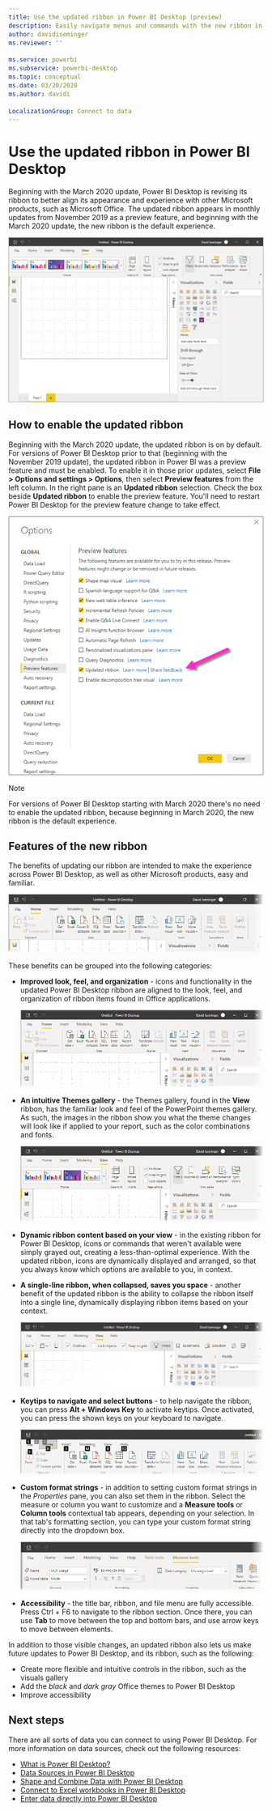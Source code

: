 ```yaml
---
title: Use the updated ribbon in Power BI Desktop (preview)
description: Easily navigate menus and commands with the new ribbon in Power BI Desktop
author: davidiseminger
ms.reviewer: ''

ms.service: powerbi
ms.subservice: powerbi-desktop
ms.topic: conceptual
ms.date: 03/20/2020
ms.author: davidi

LocalizationGroup: Connect to data
---
```

# Use the updated ribbon in Power BI Desktop

Beginning with the March 2020 update, Power BI Desktop is revising its ribbon to better align its appearance and experience with other Microsoft products, such as Microsoft Office. The updated ribbon appears in monthly updates from November 2019 as a preview feature, and beginning with the March 2020 update, the new ribbon is the default experience.

![New ribbon in Power BI Desktop](media/desktop-ribbon/desktop-ribbon-02.png)

## How to enable the updated ribbon

Beginning with the March 2020 update, the updated ribbon is on by default. For versions of Power BI Desktop prior to that (beginning with the November 2019 update), the updated ribbon in Power BI was a preview feature and must be enabled. To enable it in those prior updates, select **File > Options and settings > Options**, then select **Preview features** from the left column. In the right pane is an **Updated ribbon** selection. Check the box beside **Updated ribbon** to enable the preview feature. You'll need to restart Power BI Desktop for the preview feature change to take effect.

![The updated ribbon option for Power BI Desktop](media/desktop-ribbon/desktop-ribbon-01.png)

> [!NOTE]
> For versions of Power BI Desktop starting with March 2020 there's no need to enable the updated ribbon, because beginning in March 2020, the new ribbon is the default experience.

## Features of the new ribbon

The benefits of updating our ribbon are intended to make the experience across Power BI Desktop, as well as other Microsoft products, easy and familiar. 

![New ribbon in Power BI Desktop](media/desktop-ribbon/desktop-ribbon-03.png)

These benefits can be grouped into the following categories:

* **Improved look, feel, and organization** - icons and functionality in the updated Power BI Desktop ribbon are aligned to the look, feel, and organization of ribbon items found in Office applications.

    ![Improved look and feel](media/desktop-ribbon/desktop-ribbon-04.png)

* **An intuitive Themes gallery** - the Themes gallery, found in the **View** ribbon, has the familiar look and feel of the PowerPoint themes gallery. As such, the images in the ribbon show you what the theme changes will look like if applied to your report, such as the color combinations and fonts. 

    ![Better themes](media/desktop-ribbon/desktop-ribbon-05.png)

* **Dynamic ribbon content based on your view** - in the existing ribbon for Power BI Desktop, icons or commands that weren't available were simply grayed out, creating a less-than-optimal experience. With the updated ribbon, icons are dynamically displayed and arranged, so that you always know which options are available to you, in context.

* **A single-line ribbon, when collapsed, saves you space** - another benefit of the updated ribbon is the ability to collapse the ribbon itself into a single line, dynamically displaying ribbon items based on your context. 

    ![Collapsed ribbon](media/desktop-ribbon/desktop-ribbon-06.png)

* **Keytips to navigate and select buttons** - to help navigate the ribbon, you can press **Alt + Windows Key** to activate keytips. Once activated, you can press the shown keys on your keyboard to navigate.

    ![Keytips](media/desktop-ribbon/desktop-ribbon-07.png)

* **Custom format strings** - in addition to setting custom format strings in the *Properties* pane, you can also set them in the ribbon. Select the measure or column you want to customize and a **Measure tools** or **Column tools** contextual tab appears, depending on your selection. In that tab's formatting section, you can type your custom format string directly into the dropdown box.

    ![Custom format strings](media/desktop-ribbon/desktop-ribbon-08.png)

* **Accessibility** - the title bar, ribbon, and file menu are fully accessible. Press Ctrl + F6 to navigate to the ribbon section. Once there, you can use **Tab** to move between the top and bottom bars, and use arrow keys to move between elements.


In addition to those visible changes, an updated ribbon also lets us make future updates to Power BI Desktop, and its ribbon, such as the following:

* Create more flexible and intuitive controls in the ribbon, such as the visuals gallery
* Add the *black* and *dark gray* Office themes to Power BI Desktop
* Improve accessibility


## Next steps
There are all sorts of data you can connect to using Power BI Desktop. For more information on data sources, check out the following resources:

* [What is Power BI Desktop?](desktop-what-is-desktop.md)
* [Data Sources in Power BI Desktop](desktop-data-sources.md)
* [Shape and Combine Data with Power BI Desktop](desktop-shape-and-combine-data.md)
* [Connect to Excel workbooks in Power BI Desktop](desktop-connect-excel.md)   
* [Enter data directly into Power BI Desktop](desktop-enter-data-directly-into-desktop.md)   

